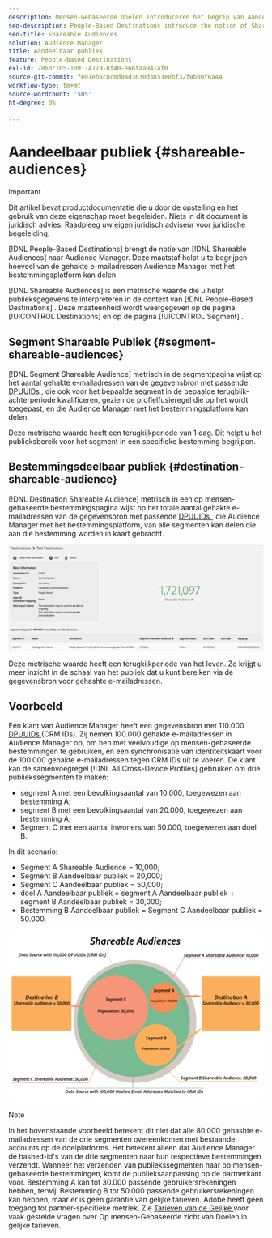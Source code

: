 ```yaml
---
description: Mensen-Gebaseerde Doelen introduceren het begrip van Aandeelbare Publiek aan Audience Manager. Deze maatstaf helpt u te begrijpen hoeveel van de gehakte e-mailadressen Audience Manager met het bestemmingsplatform kan delen.
seo-description: People-Based Destinations introduce the notion of Shareable Audiences to Audience Manager. This metric helps you understand how many of the hashed email addresses Audience Manager can share with the destination platform.
seo-title: Shareable Audiences
solution: Audience Manager
title: Aandeelbaar publiek
feature: People-based Destinations
exl-id: 2860c105-1091-4779-bf40-e66faa941af0
source-git-commit: fe01ebac8c0d0ad3630d3853e0bf32f0b00f6a44
workflow-type: tm+mt
source-wordcount: '505'
ht-degree: 0%

---
```


# Aandeelbaar publiek {#shareable-audiences}

>[!IMPORTANT]
>Dit artikel bevat productdocumentatie die u door de opstelling en het gebruik van deze eigenschap moet begeleiden. Niets in dit document is juridisch advies. Raadpleeg uw eigen juridisch adviseur voor juridische begeleiding.

[!DNL People-Based Destinations] brengt de notie van [!DNL Shareable Audiences] naar Audience Manager. Deze maatstaf helpt u te begrijpen hoeveel van de gehakte e-mailadressen Audience Manager met het bestemmingsplatform kan delen.

[!DNL Shareable Audiences] is een metrische waarde die u helpt publieksgegevens te interpreteren in de context van [!DNL People-Based Destinations] . Deze maateenheid wordt weergegeven op de pagina [!UICONTROL Destinations] en op de pagina [!UICONTROL Segment] .

## Segment Shareable Publiek {#segment-shareable-audiences}

[!DNL Segment Shareable Audience] metrisch in de segmentpagina wijst op het aantal gehakte e-mailadressen van de gegevensbron met passende [ DPUUIDs ](../../reference/ids-in-aam.md), die ook voor het bepaalde segment in de bepaalde terugblik-achterperiode kwalificeren, gezien de profielfusieregel die op het wordt toegepast, en die Audience Manager met het bestemmingsplatform kan delen.

Deze metrische waarde heeft een terugkijkperiode van 1 dag. Dit helpt u het publieksbereik voor het segment in een specifieke bestemming begrijpen.

## Bestemmingsdeelbaar publiek {#destination-shareable-audience}

[!DNL Destination Shareable Audience] metrisch in een op mensen-gebaseerde bestemmingspagina wijst op het totale aantal gehakte e-mailadressen van de gegevensbron met passende [ DPUUIDs ](../../reference/ids-in-aam.md), die Audience Manager met het bestemmingsplatform, van alle segmenten kan delen die aan die bestemming worden in kaart gebracht.

![ shareable-publiek ](assets/dest-shareable-audiences.png)

Deze metrische waarde heeft een terugkijkperiode van het leven. Zo krijgt u meer inzicht in de schaal van het publiek dat u kunt bereiken via de gegevensbron voor gehashte e-mailadressen.

## Voorbeeld

Een klant van Audience Manager heeft een gegevensbron met 110.000 [ DPUUIDs ](../../reference/ids-in-aam.md) (CRM IDs). Zij nemen 100.000 gehakte e-mailadressen in Audience Manager op, om hen met veelvoudige op mensen-gebaseerde bestemmingen te gebruiken, en een synchronisatie van identiteitskaart voor de 100.000 gehakte e-mailadressen tegen CRM IDs uit te voeren. De klant kan de samenvoegregel [!DNL All Cross-Device Profiles] gebruiken om drie publiekssegmenten te maken:

* segment A met een bevolkingsaantal van 10.000, toegewezen aan bestemming A;
* segment B met een bevolkingsaantal van 20.000, toegewezen aan bestemming A;
* Segment C met een aantal inwoners van 50.000, toegewezen aan doel B.

In dit scenario:

* Segment A Shareable Audience = 10,000;
* Segment B Aandeelbaar publiek = 20,000;
* Segment C Aandeelbaar publiek = 50,000;
* doel A Aandeelbaar publiek = segment A Aandeelbaar publiek + segment B Aandeelbaar publiek = 30,000;
* Bestemming B Aandeelbaar publiek = Segment C Aandeelbaar publiek = 50.000.

![ shareable-publiek-diagram ](assets/shareable-audiences.png)

>[!NOTE]
>
>In het bovenstaande voorbeeld betekent dit niet dat alle 80.000 gehashte e-mailadressen van de drie segmenten overeenkomen met bestaande accounts op de doelplatforms. Het betekent alleen dat Audience Manager de hashed-id&#39;s van de drie segmenten naar hun respectieve bestemmingen verzendt. Wanneer het verzenden van publiekssegmenten naar op mensen-gebaseerde bestemmingen, komt de publieksaanpassing op de partnerkant voor. Bestemming A kan tot 30.000 passende gebruikersrekeningen hebben, terwijl Bestemming B tot 50.000 passende gebruikersrekeningen kan hebben, maar er is geen garantie van gelijke tarieven. Adobe heeft geen toegang tot partner-specifieke metriek. Zie [ Tarieven van de Gelijke ](../../faq/faq-people-based-destinations.md#match-rates) voor vaak gestelde vragen over Op mensen-Gebaseerde zicht van Doelen in gelijke tarieven.
